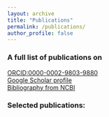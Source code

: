 ```yaml
---
layout: archive
title: "Publications"
permalink: /publications/
author_profile: false
---
```


### A full list of publications on
[ORCID:0000-0002-9803-9880](https://orcid.org/0000-0002-9803-9880)<br/>
[Google Scholar profile](https://scholar.google.com/citations?user=VMcFpJ4AAAAJ&hl=en)<br/>
[Bibliography from NCBI](https://www.ncbi.nlm.nih.gov/sites/myncbi/1HeGaoiqXwwwpf/bibliography/55040917/public/?sort=date&direction=ascending)<br/>

### Selected publications:

